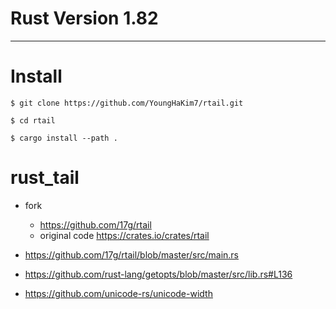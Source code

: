 # Rust Version 1.82

<hr />

# Install

```
$ git clone https://github.com/YoungHaKim7/rtail.git

$ cd rtail
 
$ cargo install --path .
```

# rust_tail
- fork
  - https://github.com/17g/rtail
  - original code https://crates.io/crates/rtail
- https://github.com/17g/rtail/blob/master/src/main.rs
- https://github.com/rust-lang/getopts/blob/master/src/lib.rs#L136

- https://github.com/unicode-rs/unicode-width
